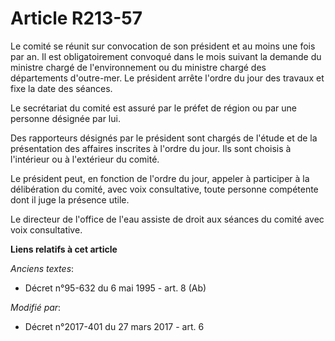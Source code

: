# Article R213-57

Le comité se réunit sur convocation de son président et au moins une fois par an. Il est obligatoirement convoqué dans le
mois suivant la demande du ministre chargé de l'environnement ou du ministre chargé des départements d'outre-mer. Le
président arrête l'ordre du jour des travaux et fixe la date des séances.

Le secrétariat du comité est assuré par le préfet de région ou par une personne désignée par lui.

Des rapporteurs désignés par le président sont chargés de l'étude et de la présentation des affaires inscrites à l'ordre du
jour. Ils sont choisis à l'intérieur ou à l'extérieur du comité.

Le président peut, en fonction de l'ordre du jour, appeler à participer à la délibération du comité, avec voix consultative,
toute personne compétente dont il juge la présence utile.

Le directeur de l'office de l'eau assiste de droit aux séances du comité avec voix consultative.

**Liens relatifs à cet article**

_Anciens textes_:

  - Décret n°95-632 du 6 mai 1995 - art. 8 (Ab)

_Modifié par_:

  - Décret n°2017-401 du 27 mars 2017 - art. 6
